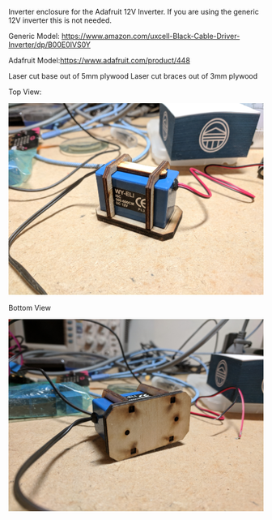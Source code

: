 Inverter enclosure for the Adafruit 12V Inverter. If you are using the generic 12V inverter this is not needed.

Generic Model: https://www.amazon.com/uxcell-Black-Cable-Driver-Inverter/dp/B00E0IVS0Y

Adafruit Model:https://www.adafruit.com/product/448

Laser cut base out of 5mm plywood
Laser cut braces out of 3mm plywood

Top View:

![Alt text](/Inverter_Enclosure/InvEnc1.jpg?raw=true "Enclosure")

Bottom View

![Alt text](/Inverter_Enclosure/InvEnc2.jpg?raw=true "Enclosure")
